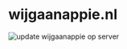# wijgaanappie.nl
![update wijgaanappie op server](https://github.com/willem640/wijgaanappie.nl/workflows/update%20wijgaanappie%20op%20server/badge.svg?branch=mobile&event=push)

